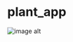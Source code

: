 # plant_app

![image alt](https://github.com/ktsweerathunga/Simple_Plant_App/blob/49135e7f45cf3fd9bd10aaf92f62258a73c2d8cc/Plant%20UI.png)
